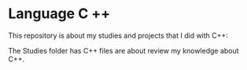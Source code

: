# Language C ++ 
This repository is about my studies and projects that I did with C++:

The Studies folder has C++ files are about review my knowledge about C++.
